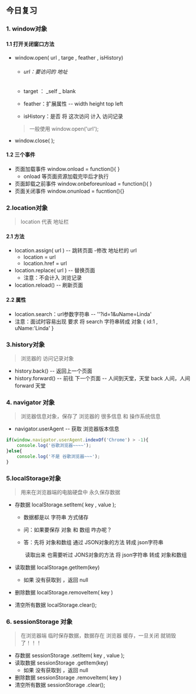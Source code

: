 ## 今日复习

### 1. window对象

#### 1.1 打开关闭窗口方法

+ window.open( url , targe , feather , isHistory)

  + ###### url：要访问的 地址

  + target ： _self      _ blank

  + feather：扩展属性 -- width     height    top    left

  + isHistory：是否 将 这次访问 计入 访问记录

  > 一般使用 window.open('url');

+ window.close( );

#### 1.2 三个事件

+ 页面加载事件 window.onload  = function(){ }
  + onload 等页面资源加载完毕后才执行
+ 页面卸载之前事件 window.onbeforeunload = function(){ }
+ 页面关闭事件 window.onunload = fucntion(){}

### 2.location对象

> location 代表 地址栏

#### 2.1 方法

+ location.assign( url ) -- 跳转页面 -修改 地址栏的 url
  + location = url
  + location.href = url
+ location.replace( url ) -- 替换页面
  + 注意：不会计入 浏览记录
+ location.reload() -- 刷新页面

#### 2.2 属性

+ location.search：url参数字符串 -- ''?id=1&uName=Linda'
+ 注意：面试时容易出现 要求 将 search 字符串转成 对象 { id:1 , uName:'Linda' }

### 3.history对象

> 浏览器的 访问记录对象

+ history.back()  -- 返回上一个页面
+ history.forward() -- 前往 下一个页面  -- 人间到天堂，天堂 back 人间，人间 forward 天堂

### 4. navigator 对象

> 浏览器信息对象，保存了 浏览器的 很多信息 和 操作系统信息

+ navigator.userAgent -- 获取 浏览器版本信息

```js
if(window.navigator.userAgent.indexOf('Chrome') > -1){
    console.log('谷歌浏览器~~~~');
}else{
    console.log('不是 谷歌浏览器~~~');
}
```

### 5.localStorage对象

> 用来在浏览器端的电脑硬盘中 永久保存数据

+ 存数据        localStorage.setItem( key , value );

  + 数据都是以 字符串 方式储存

  + 问：如果要保存 对象 和 数组 咋办呢？

  + 答：先将 对象和数组 通过 JSON对象的方法 转成 json字符串

    ​         读取出来 也需要听过 JONS对象的方法 将 json字符串 转成 对象和数组

+ 读取数据    localStorage.getItem(key)

  + 如果 没有获取到 ，返回 null

+ 删除数据 localStorage.removeItem( key )

+ 清空所有数据 localStorage.clear();



### 6. sessionStorage 对象

> 在浏览器端 临时保存数据，数据存在 浏览器 缓存，一旦关闭 就销毁了！！！

+ 存数据        sessionStorage .setItem( key , value );
+ 读取数据    sessionStorage .getItem(key)
  - 如果 没有获取到 ，返回 null
+ 删除数据 sessionStorage .removeItem( key )
+ 清空所有数据 sessionStorage .clear();